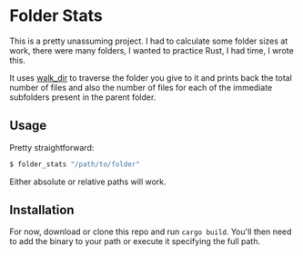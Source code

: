# Folder Stats

This is a pretty unassuming project. I had to calculate some folder sizes at work, there were many folders, I wanted to practice
Rust, I had time, I wrote this.

It uses [walk_dir](https://github.com/BurntSushi/walkdir) to traverse the folder you give to it and prints back the total number
of files and also the number of files for each of the immediate subfolders present in the parent folder.

## Usage

Pretty straightforward:

```bash
$ folder_stats "/path/to/folder"
```

Either absolute or relative paths will work.

## Installation

For now, download or clone this repo and run `cargo build`. You'll then need to add the binary to your path or execute it specifying
the full path.


